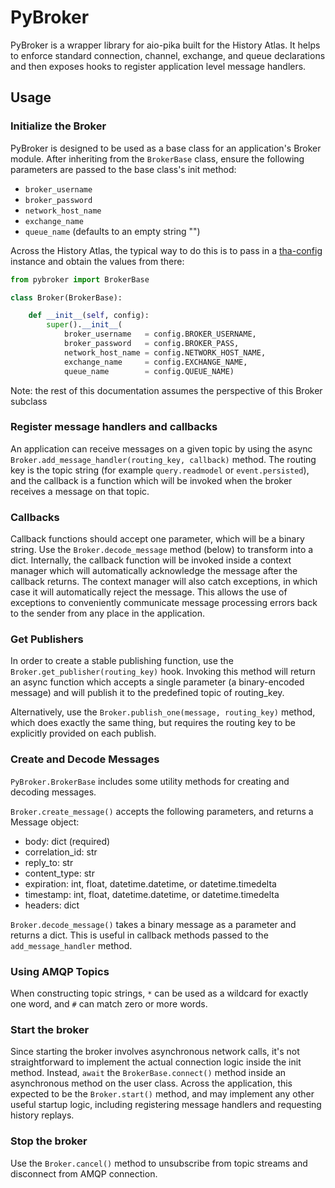 # PyBroker
PyBroker is a wrapper library for aio-pika built for the History Atlas. It helps to enforce
standard connection, channel, exchange, and queue declarations and then exposes
hooks to register application level message handlers.

## Usage
### Initialize the Broker
PyBroker is designed to be used as a base class for an application's Broker module. After inheriting from the ```BrokerBase``` class, ensure the following parameters are passed  to the base class's init method:
- ```broker_username```
- ```broker_password```
- ```network_host_name```
- ```exchange_name```
- ```queue_name```      (defaults to an empty string "")

Across the History Atlas, the typical way to do this is to pass in a [tha-config](https://github.com/joshua-stauffer/thehistoryatlas/tree/dev/pylib/tha-config) instance and obtain the values from there:
```python
from pybroker import BrokerBase

class Broker(BrokerBase):

    def __init__(self, config):
        super().__init__(
            broker_username   = config.BROKER_USERNAME,
            broker_password   = config.BROKER_PASS,
            network_host_name = config.NETWORK_HOST_NAME,
            exchange_name     = config.EXCHANGE_NAME,
            queue_name        = config.QUEUE_NAME)
```
Note: the rest of this documentation assumes the perspective of this Broker subclass
### Register message handlers and callbacks
An application can receive messages on a given topic by using the async ```Broker.add_message_handler(routing_key, callback)``` method. The routing key is the topic string (for example ```query.readmodel``` or ```event.persisted```), and the callback is a function which will be invoked when the broker receives a message on that topic. 

### Callbacks
Callback functions should accept one parameter, which will be a binary string. Use the ```Broker.decode_message``` method (below) to transform into a dict. Internally, the callback function will be invoked inside a context manager which will automatically acknowledge the message after the callback returns. The context manager will also catch exceptions, in which case it will automatically reject the message. This allows the use of exceptions to conveniently communicate message processing errors back to the sender from any place in the application.

### Get Publishers
In order to create a stable publishing function, use the ```Broker.get_publisher(routing_key)``` hook. Invoking this method will return an async function which accepts a single parameter (a binary-encoded message) and will publish it to the predefined topic of routing_key.

Alternatively, use the ```Broker.publish_one(message, routing_key)``` method, which does exactly the same thing, but requires the routing key to be explicitly provided on each publish.

### Create and Decode Messages
```PyBroker.BrokerBase``` includes some utility methods for creating and decoding messages. 

```Broker.create_message()``` accepts the following parameters, and returns a Message object:
- body: dict (required)
- correlation_id: str 
- reply_to: str
- content_type: str
- expiration: int, float, datetime.datetime, or datetime.timedelta
- timestamp: int, float, datetime.datetime, or datetime.timedelta
- headers: dict

```Broker.decode_message()``` takes a binary message as a parameter and returns a dict. This is useful in callback methods passed to the ```add_message_handler``` method.

### Using AMQP Topics
When constructing topic strings, ```*``` can be used as a wildcard for exactly one word, and ```#``` can match zero or more words.

### Start the broker
Since starting the broker involves asynchronous network calls, it's not straightforward to implement the actual connection logic inside the init method. Instead, ```await``` the ```BrokerBase.connect()``` method inside an asynchronous method on the user class. Across the application, this expected to be the ```Broker.start()``` method, and may implement any other useful startup logic, including registering message handlers and requesting history replays.

### Stop the broker
Use the ```Broker.cancel()``` method to unsubscribe from topic streams and disconnect from AMQP connection.